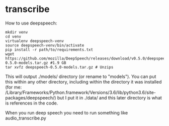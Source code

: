 # transcribe

How to use deepspeech:

```
mkdir venv
cd venv
virtualenv deepspeech-venv
source deepspeech-venv/bin/activate
pip install -r path/to/requirements.txt
wget https://github.com/mozilla/DeepSpeech/releases/download/v0.5.0/deepspeech-0.5.0-models.tar.gz #1.9 GB
tar xvfz deepspeech-0.5.0-models.tar.gz # Unzips
```
This will output ./models/ directory (or rename to "models"). You can put this within any other directory, including within the directory it was installed (for me: /Library/Frameworks/Python.framework/Versions/3.6/lib/python3.6/site-packages/deepspeech/) but I put it in ./data/ and this later directory is what is references in the code. 

When you run deep speech you need to run something like audio_transcribe.py



